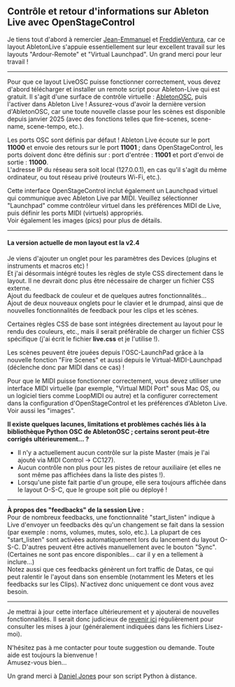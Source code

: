 ## Contrôle et retour d'informations sur Ableton Live avec OpenStageControl

Je tiens tout d'abord à remercier [Jean-Emmanuel](https://github.com/jean-emmanuel/ardour-control) et [FreddieVentura](https://github.com/freddieventura/virtual-launchpad), car ce layout AbletonLive s'appuie essentiellement sur leur excellent travail sur les layouts "Ardour-Remote" et "Virtual Launchpad". Un grand merci pour leur travail !

---
Pour que ce layout LiveOSC puisse fonctionner correctement, vous devez d'abord télécharger et installer un remote script pour Ableton-Live qui est gratuit. Il s'agit d'une surface de contrôle virtuelle : [AbletonOSC](https://github.com/ideoforms/AbletonOSC), puis l'activer dans Ableton Live ! Assurez-vous d'avoir la dernière version d'AbletonOSC, car une toute nouvelle classe pour les scènes est disponible depuis janvier 2025 (avec des fonctions telles que fire-scenes, scene-name, scene-tempo, etc.).

Les ports OSC sont définis par défaut ! Ableton Live écoute sur le port **11000** et envoie des retours sur le port **11001** ; dans OpenStageControl, les ports doivent donc être définis sur : port d'entrée : **11001** et port d'envoi de sortie : **11000**.    
L'adresse IP du réseau sera soit local (127.0.0.1), en cas qu'il s'agit du même ordinateur,  ou tout réseau privé (routeurs Wi-Fi, etc.).

Cette interface OpenStageControl inclut également un Launchpad virtuel qui communique avec Ableton Live par MIDI. Veuillez sélectionner "Launchpad" comme contrôleur virtuel dans les préférences MIDI de Live, puis définir les ports MIDI (virtuels) appropriés.    
Voir également les images (pics) pour plus de détails.

---
#### La version actuelle de mon layout est la v2.4     
Je viens d'ajouter un onglet pour les paramètres des Devices (plugins et instruments et macros etc) !    
Et j'ai désormais intégré toutes les règles de style CSS directement dans le layout. Il ne devrait donc plus être nécessaire de charger un fichier CSS externe.   
Ajout du feedback de couleur et de quelques autres fonctionnalités…    
Ajout de deux nouveaux onglets pour le clavier et le drumpad, ainsi que de nouvelles fonctionnalités de feedback pour les clips et les scènes.   

Certaines règles CSS de base sont intégrées directement au layout pour le rendu des couleurs, etc., mais il serait préférable de charger un fichier CSS spécifique (j'ai écrit le fichier **live.css** et je l'utilise !).

Les scènes peuvent être jouées depuis l'OSC-LaunchPad grâce à la nouvelle fonction "Fire Scenes" et aussi depuis le Virtual-MIDI-Launchpad (déclenche donc par MIDI dans ce cas) !

Pour que le MIDI puisse fonctionner correctement, vous devez utiliser une interface MIDI virtuelle (par exemple, "Virtual MIDI Port" sous Mac OS, ou un logiciel tiers comme LoopMIDI ou autre) et la configurer correctement dans la configuration d'OpenStageControl et les préférences d'Ableton Live. Voir aussi les "images".

**Il existe quelques lacunes, limitations et problèmes cachés liés à la bibliothèque Python OSC de AbletonOSC ; certains seront peut-être corrigés ultérieurement… ?**    
- Il n'y a actuellement aucun contrôle sur la piste Master (mais je l'ai ajouté via MIDI Control -> CC127).    
- Aucun contrôle non plus pour les pistes de retour auxiliaire (et elles ne sont même pas affichées dans la liste des pistes !).    
- Lorsqu'une piste fait partie d'un groupe, elle sera toujours affichée dans le layout O-S-C, que le groupe soit plié ou déployé !   

---
**À propos des "feedbacks" de la session Live :**     
Pour de nombreux feedbacks, une fonctionnalité "start_listen" indique à Live d'envoyer un feedbacks dès qu'un changement se fait dans la session (par exemple : noms, volumes, mutes, solo, etc.). La plupart de ces "start_listen" sont activées automatiquement lors du lancement du layout O-S-C. D'autres peuvent être activés manuellement avec le bouton "Sync". (Certaines ne sont pas encore disponibles… car il y en a tellement à inclure…)     
Notez aussi que ces feedbacks génèrent un fort traffic de Datas, ce qui peut ralentir le l'ayout dans son ensemble (notamment les Meters et les feedbacks sur les Clips). N'activez donc uniquement ce dont vous avez besoin.

---
Je mettrai à jour cette interface ultérieurement et y ajouterai de nouvelles fonctionnalités. Il serait donc judicieux de [revenir ici](https://github.com/ziginfo/OpenStageControl-Layouts/tree/main/AbletonLiveOSC) régulièrement pour consulter les mises à jour (généralement indiquées dans les fichiers Lisez-moi).

N'hésitez pas à me contacter pour toute suggestion ou demande. Toute aide est toujours la bienvenue !    
Amusez-vous bien…

Un grand merci à [Daniel Jones](https://github.com/ideoforms) pour son script Python à distance.
